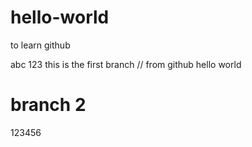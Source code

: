 # hello-world
to learn github

abc 123 this is the first branch // from github hello world

# branch 2
123456
